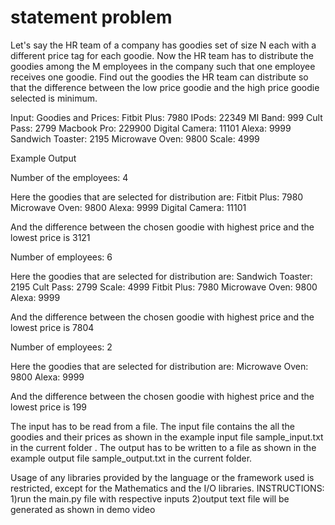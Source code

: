 #  statement problem 
Let's say the HR team of a company has goodies set of size N each with a different price tag for each goodie. Now the HR team has to distribute the goodies among the M employees in the company such that one employee receives one goodie. Find out the goodies the HR team can distribute so that the difference between the low price goodie and the high price goodie selected is minimum.

Input:
Goodies and Prices:
Fitbit Plus: 7980
IPods: 22349
MI Band: 999
Cult Pass: 2799
Macbook Pro: 229900
Digital Camera: 11101
Alexa: 9999
Sandwich Toaster: 2195
Microwave Oven: 9800
Scale: 4999

Example Output

Number of the employees: 4

Here the goodies that are selected for distribution are:
Fitbit Plus: 7980
Microwave Oven: 9800
Alexa: 9999
Digital Camera: 11101

And the difference between the chosen goodie with highest price and the lowest price is 3121


Number of employees: 6

Here the goodies that are selected for distribution are:
Sandwich Toaster: 2195
Cult Pass: 2799
Scale: 4999
Fitbit Plus: 7980
Microwave Oven: 9800
Alexa: 9999

And the difference between the chosen goodie with highest price and the lowest price is 7804


Number of employees: 2

Here the goodies that are selected for distribution are:
Microwave Oven: 9800
Alexa: 9999

And the difference between the chosen goodie with highest price and the lowest price is 199


The input has to be read from a file. The input file contains the all the goodies and their prices as shown in the example input file sample_input.txt in the current folder . 
The output has to be written to a file as shown in the example output file sample_output.txt in the current folder.

Usage of any libraries provided by the language or the framework used is restricted, except for the Mathematics and the I/O libraries.
INSTRUCTIONS:
1)run the main.py file with respective inputs
2)output text file will be generated as shown in demo video
